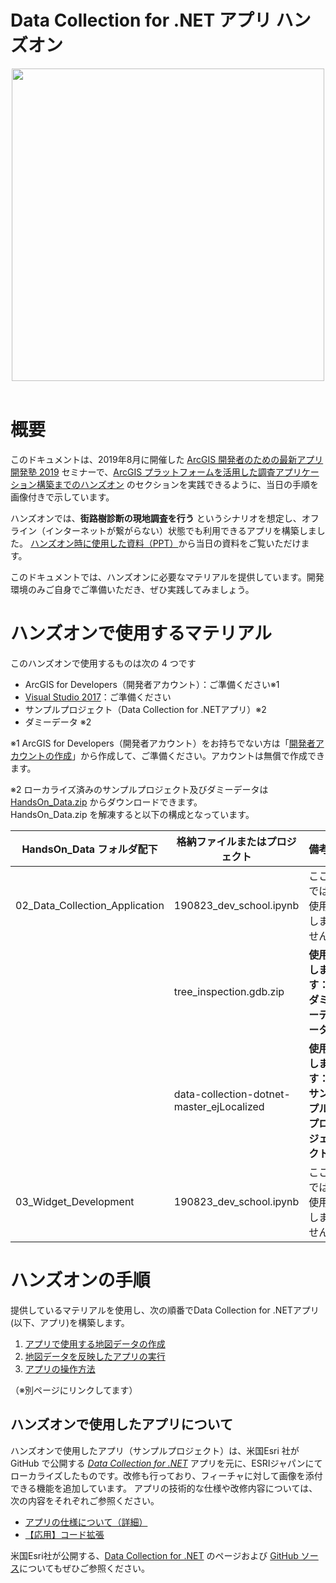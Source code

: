# Data Collection for .NET アプリ ハンズオン

<div align="center">
 <img src="https://developers.arcgis.com/example-apps/data-collection-dotnet/img/featured-img.png" width="500px">
</div>

</br>

# 概要

このドキュメントは、2019年8月に開催した [ArcGIS 開発者のための最新アプリ開発塾 2019](https://github.com/EsriJapan/workshops/tree/master/20190823_app-development-hands-on) セミナーで、[ArcGIS プラットフォームを活用した調査アプリケーション構築までのハンズオン](https://github.com/EsriJapan/workshops/blob/master/20190823_app-development-hands-on/02_ArcGIS_%E3%83%97%E3%83%A9%E3%83%83%E3%83%88%E3%83%95%E3%82%A9%E3%83%BC%E3%83%A0%E3%82%92%E6%B4%BB%E7%94%A8%E3%81%97%E3%81%9F%E8%AA%BF%E6%9F%BB%E3%82%A2%E3%83%97%E3%83%AA%E3%82%B1%E3%83%BC%E3%82%B7%E3%83%A7%E3%83%B3%E6%A7%8B%E7%AF%89%E3%81%BE%E3%81%A7%E3%81%AE%E3%83%8F%E3%83%B3%E3%82%BA%E3%82%AA%E3%83%B3.pdf) のセクションを実践できるように、当日の手順を画像付きで示しています。

ハンズオンでは、**街路樹診断の現地調査を行う** というシナリオを想定し、オフライン（インターネットが繋がらない）状態でも利用できるアプリを構築しました。
[ハンズオン時に使用した資料（PPT）](https://github.com/EsriJapan/workshops/blob/master/20190823_app-development-hands-on/02_ArcGIS_%E3%83%97%E3%83%A9%E3%83%83%E3%83%88%E3%83%95%E3%82%A9%E3%83%BC%E3%83%A0%E3%82%92%E6%B4%BB%E7%94%A8%E3%81%97%E3%81%9F%E8%AA%BF%E6%9F%BB%E3%82%A2%E3%83%97%E3%83%AA%E3%82%B1%E3%83%BC%E3%82%B7%E3%83%A7%E3%83%B3%E6%A7%8B%E7%AF%89%E3%81%BE%E3%81%A7%E3%81%AE%E3%83%8F%E3%83%B3%E3%82%BA%E3%82%AA%E3%83%B3.pdf)から当日の資料をご覧いただけます。


このドキュメントでは、ハンズオンに必要なマテリアルを提供しています。開発環境のみご自身でご準備いただき、ぜひ実践してみましょう。

# ハンズオンで使用するマテリアル

このハンズオンで使用するものは次の 4 つです

* ArcGIS for Developers（開発者アカウント）：ご準備ください※1
* [Visual Studio 2017](https://www.esrij.com/products/arcgis-runtime-sdk-for-dotnet/environments/)：ご準備ください
* サンプルプロジェクト（Data Collection for .NETアプリ）※2
* ダミーデータ ※2

※1 ArcGIS for Developers（開発者アカウント）をお持ちでない方は「[開発者アカウントの作成](http://esrijapan.github.io/arcgis-dev-resources/guide/create-map/get-dev-account/)」から作成して、ご準備ください。アカウントは無償で作成できます。

※2 ローカライズ済みのサンプルプロジェクト及びダミーデータは [HandsOn_Data.zip](https://github.com/EsriJapan/workshops/raw/master/20190823_app-development-hands-on/HandsOn_Data.zip) からダウンロードできます。</br>
HandsOn_Data.zip を解凍すると以下の構成となっています。

| HandsOn_Data フォルダ配下 | 格納ファイルまたはプロジェクト | 備考 |
|---|---|---|
| 02_Data_Collection_Application | 190823_dev_school.ipynb | ここでは使用しません  |
|  | tree_inspection.gdb.zip | **使用します：ダミーデータ**  |
|  | data-collection-dotnet-master_ejLocalized | **使用します：サンプルプロジェクト**  |
| 03_Widget_Development  | 190823_dev_school.ipynb  | ここでは使用しません  |


# ハンズオンの手順

提供しているマテリアルを使用し、次の順番でData Collection for .NETアプリ(以下、アプリ)を構築します。

 1. [アプリで使用する地図データの作成](./How2SetupApp_webmap_layer.md)
 1. [地図データを反映したアプリの実行](./How2SetupApp_appexecute.md)
 1. [アプリの操作方法](./How2SetupApp_how2use.md)

（※別ページにリンクしてます）

## ハンズオンで使用したアプリについて

ハンズオンで使用したアプリ（サンプルプロジェクト）は、米国Esri 社が GitHub で公開する *[Data Collection for .NET](https://developers.arcgis.com/example-apps/data-collection-dotnet/)* 
アプリを元に、ESRIジャパンにてローカライズしたものです。改修も行っており、フィーチャに対して画像を添付できる機能を追加しています。
アプリの技術的な仕様や改修内容については、次の内容をそれぞれご参照ください。

 * [アプリの仕様について（詳細）](./How2SetupApp_detail.md)
 * [【応用】コード拡張](./How2SetupApp_expand.md)

米国Esri社が公開する、[Data Collection for .NET](https://developers.arcgis.com/example-apps/data-collection-dotnet/) のページおよび [GitHub ソース](https://github.com/Esri/data-collection-dotnet)についてもぜひご参照ください。
